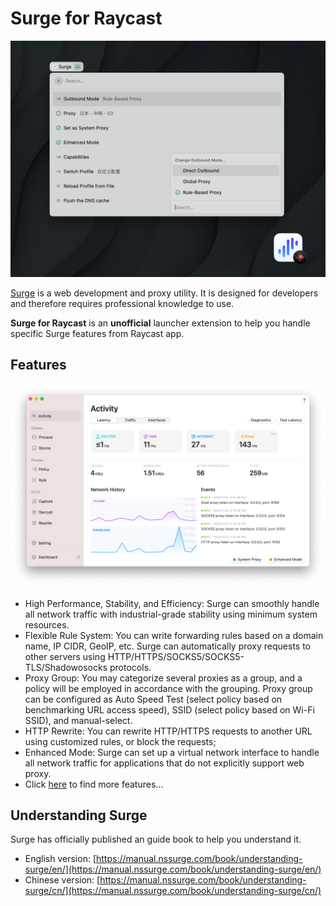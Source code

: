 # Surge for Raycast

![Surge Raycast](./assets/Surge_Raycast.png)

[Surge](https://nssurge.com/) is a web development and proxy utility. It is designed for developers and therefore requires professional knowledge to use.

**Surge for Raycast** is an **unofficial** launcher extension to help you handle specific Surge features from Raycast app.

## Features

![Surge screenshot](./assets/Screenshot.png)

- High Performance, Stability, and Efficiency: Surge can smoothly handle all network traffic with industrial-grade stability using minimum system resources.
- Flexible Rule System: You can write forwarding rules based on a domain name, IP CIDR, GeoIP, etc. Surge can automatically proxy requests to other servers using HTTP/HTTPS/SOCKS5/SOCKS5-TLS/Shadowosocks protocols.
- Proxy Group: You may categorize several proxies as a group, and a policy will be employed in accordance with the grouping. Proxy group can be configured as Auto Speed Test (select policy based on benchmarking URL access speed), SSID (select policy based on Wi-Fi SSID), and manual-select.
- HTTP Rewrite: You can rewrite HTTP/HTTPS requests to another URL using customized rules, or block the requests;
- Enhanced Mode: Surge can set up a virtual network interface to handle all network traffic for applications that do not explicitly support web proxy.
- Click [here](https://manual.nssurge.com/) to find more features...

## Understanding Surge

Surge has officially published an guide book to help you understand it.

- English version: [https://manual.nssurge.com/book/understanding-surge/en/](https://manual.nssurge.com/book/understanding-surge/en/)
- Chinese version: [https://manual.nssurge.com/book/understanding-surge/cn/](https://manual.nssurge.com/book/understanding-surge/cn/)

